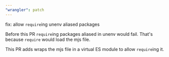 ```yaml
---
"wrangler": patch
---
```


fix: allow `require`ing unenv aliased packages

Before this PR `require`ing packages aliased in unenv would fail.
That's because `require` would load the mjs file.

This PR adds wraps the mjs file in a virtual ES module to allow `require`ing it.
